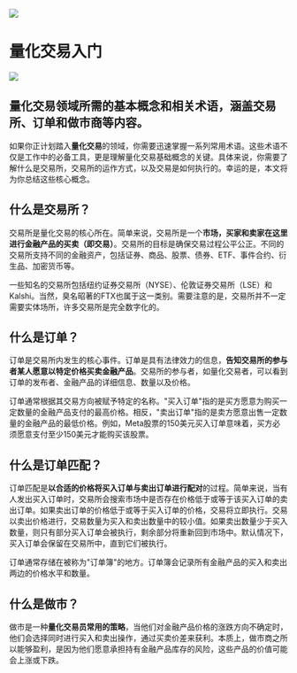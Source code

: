![](https://fastly.jsdelivr.net/gh/bucketio/img11@main/2024/10/21/1729466068183-23134fce-3131-4262-b18c-f378d71af4f6.gif)

# 量化交易入门
![](https://fastly.jsdelivr.net/gh/bucketio/img9@main/2024/10/20/1729465031968-b3c8959e-1d37-4b8a-91b1-b0b0dfe25143.png)

## 量化交易领域所需的基本概念和相关术语，涵盖交易所、订单和做市商等内容。

如果你正计划踏入**量化交易**的领域，你需要迅速掌握一系列常用术语。这些术语不仅是工作中的必备工具，更是理解量化交易基础概念的关键。具体来说，你需要了解什么是交易所，交易所的运作方式，以及交易是如何执行的。幸运的是，本文将为你总结这些核心概念。

## 什么是交易所？

交易所是量化交易的核心所在。简单来说，交易所是一个**市场，买家和卖家在这里进行金融产品的买卖（即交易）**。交易所的目标是确保交易过程公平公正。不同的交易所支持不同的金融资产，包括证券、商品、股票、债券、ETF、事件合约、衍生品、加密货币等。

一些知名的交易所包括纽约证券交易所（NYSE）、伦敦证券交易所（LSE）和Kalshi。当然，臭名昭著的FTX也属于这一类别。需要注意的是，交易所并不一定需要实体场所，许多交易所是完全数字化的。

## 什么是订单？
订单是交易所内发生的核心事件。订单是具有法律效力的信息，**告知交易所的参与者某人愿意以特定价格买卖金融产品**。交易所的参与者，如量化交易者，可以看到订单的发布者、金融产品的详细信息、数量以及价格。

订单通常根据其交易方向被赋予特定的名称。"买入订单"指的是买方愿意为购买一定数量的金融产品支付的最高价格。相反，"卖出订单"指的是卖方愿意出售一定数量的金融产品的最低价格。例如，Meta股票的150美元买入订单意味着，买方必须愿意支付至少150美元才能购买该股票。

## 什么是订单匹配？

订单匹配是**以合适的价格将买入订单与卖出订单进行配对**的过程。简单来说，当有人发出买入订单时，交易所会搜索市场中是否存在价格低于或等于该买入订单的卖出订单。如果卖出订单的价格低于或等于买入订单的价格，交易将立即执行。交易以卖出价格进行，交易数量为买入和卖出数量中的较小值。如果卖出数量少于买入数量，则只有部分买入订单会被执行，剩余部分将重新回到市场中。默认情况下，买入订单会保留在交易所中，直到它们被执行。

订单通常存储在被称为"订单簿"的地方。订单簿会记录所有金融产品的买入和卖出两边的价格水平和数量。

## 什么是做市？
做市是一种**量化交易员常用的策略**，当他们对金融产品价格的涨跌方向不确定时，他们会选择同时进行买入和卖出操作，通过买卖价差来获利。本质上，做市商之所以能够盈利，是因为他们愿意承担持有金融产品库存的风险，这些产品的价值可能会上涨或下跌。
